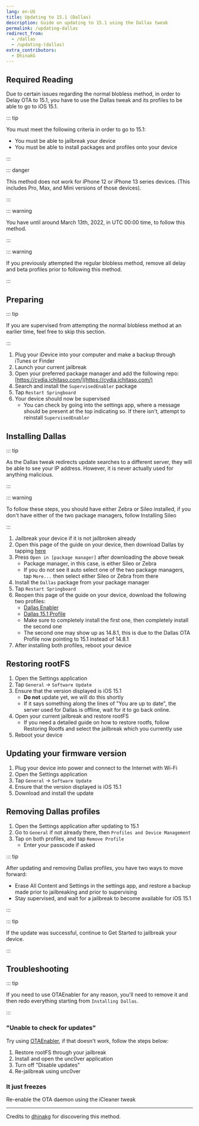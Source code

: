 ```yaml
---
lang: en-US
title: Updating to 15.1 (Dallas)
description: Guide on updating to 15.1 using the Dallas tweak
permalink: /updating-dallas
redirect_from:
  - /dallas
  - /updating-(dallas)
extra_contributors:
  - DhinakG
---
```


## Required Reading

Due to certain issues regarding the normal blobless method, in order to Delay OTA to 15.1, you have to use the Dallas tweak and its profiles to be able to go to iOS 15.1.

::: tip

You must meet the following criteria in order to go to 15.1:
  - You must be able to jailbreak your device 
  - You must be able to install packages and profiles onto your device

:::

::: danger

This method does not work for iPhone 12 or iPhone 13 series devices. (This includes Pro, Max, and Mini versions of those devices).

:::

::: warning

You have until around March 13th, 2022, in UTC 00:00 time, to follow this method.

:::

::: warning

If you previously attempted the regular blobless method, remove all delay and beta profiles prior to following this method.

:::

## Preparing

::: tip

If you are supervised from attempting the normal blobless method at an earlier time, feel free to skip this section.

:::

1. Plug your iDevice into your computer and make a backup through iTunes or Finder
1. Launch your current jailbreak
1. Open your preferred package manager and add the following repo: [https://cydia.ichitaso.com/](https://cydia.ichitaso.com/)
1. Search and install the `SupervisedEnabler` package
1. Tap `Restart Springboard`
1. Your device should now be supervised
    - You can check by going into the settings app, where a message should be present at the top indicating so. If there isn't, attempt to reinstall `SupervisedEnabler`


## Installing Dallas

::: tip

As the Dallas tweak redirects update searches to a different server, they will be able to see your IP address. However, it is never actually used for anything malicious.

:::

::: warning

To follow these steps, you should have either Zebra or Sileo installed, if you don't have either of the two package managers, follow <router-link to="/installing-sileo">Installing Sileo</router-link>

:::

1. Jailbreak your device if it is not jailbroken already
1. Open this page of the guide on your device, then download Dallas by tapping [here](https://cdn.discordapp.com/attachments/688124493918371870/947358666577838160/com.dhinakg.dallas_0.4.0_iphoneos-arm.deb)
1. Press `Open in [package manager]` after downloading the above tweak
    - Package manager, in this case, is either Sileo or Zebra
    - If you do not see it auto select one of the two package managers, tap `More...` then select either Sileo or Zebra from there
1. Install the `Dallas` package from your package manager
1. Tap `Restart Springboard`
1. Reopen this page of the guide on your device, download the following two profiles:
    - [Dallas Enabler](https://cdn.discordapp.com/attachments/688124493918371870/947359708535205908/Dallas_Enabler.mobileconfig)
    - [Dallas 15.1 Profile](https://cdn.discordapp.com/attachments/688124493918371870/947359708707176468/Dallas_-_14.8.1.mobileconfig)
    - Make sure to completely install the first one, then completely install the second one
    - The second one may show up as 14.8.1, this is due to the Dallas OTA Profile now pointing to 15.1 instead of 14.8.1
1. After installing both profiles, reboot your device

## Restoring rootFS

1. Open the Settings application
1. Tap `General` -> `Software Update`
1. Ensure that the version displayed is iOS 15.1
    - **Do not** update yet, we will do this shortly
    - If it says something along the lines of "You are up to date", the server used for Dallas is offline, wait for it to go back online.
1. Open your current jailbreak and restore rootFS
    - If you need a detailed guide on how to restore rootfs, follow <router-link to="/restoring-rootfs">Restoring Rootfs</router-link> and select the jailbreak which you currently use
1. Reboot your device

## Updating your firmware version

1. Plug your device into power and connect to the Internet with Wi-Fi
1. Open the Settings application
1. Tap `General` -> `Software Update`
1. Ensure that the version displayed is iOS 15.1
1. Download and install the update

## Removing Dallas profiles

1. Open the Settings application after updating to 15.1
1. Go to `General` if not already there, then `Profiles and Device Management`
1. Tap on both profiles, and tap `Remove Profile`
    - Enter your passcode if asked

::: tip

After updating and removing Dallas profiles, you have two ways to move forward:
  - Erase All Content and Settings in the settings app, and restore a backup made prior to jailbreaking and prior to supervising
  - Stay supervised, and wait for a jailbreak to become available for iOS 15.1

:::

::: tip

If the update was successful, continue to <router-link to="/get-started">Get Started</router-link> to jailbreak your device.

:::

## Troubleshooting

::: tip

If you need to use OTAEnabler for any reason, you'll need to remove it and then redo everything starting from `Installing Dallas`.

:::

### "Unable to check for updates"

Try using [OTAEnabler](https://repo.cadoth.net/), if that doesn't work, follow the steps below:

1. Restore rootFS through your jailbreak
1. Install and open the <router-link to="/installing-unc0ver">unc0ver</router-link> application
1. Turn off "Disable updates"
1. Re-jailbreak using unc0ver

### It just freezes

Re-enable the OTA daemon using the iCleaner tweak

---

Credits to [dhinakg](https://github.com/dhinakg/) for discovering this method.
